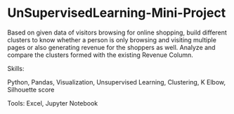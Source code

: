 # UnSupervisedLearning-Mini-Project
Based on given data of visitors browsing for online shopping, build different clusters to know whether a person is only browsing and visiting multiple pages or also generating revenue for the shoppers as well. Analyze and compare the clusters formed with the existing Revenue Column.

Skills:

Python, Pandas, Visualization, Unsupervised Learning, Clustering, K Elbow, Silhouette score

Tools:
Excel, Jupyter Notebook
